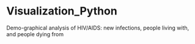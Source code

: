 # Visualization_Python
Demo-graphical analysis of HIV/AIDS:  new infections, people living with, and people dying from
